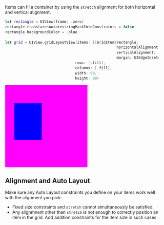 Items can fil a container by using the `stretch` alignment for both horizontal and vertical alignment.

```swift
let rectangle = UIView(frame: .zero)
rectangle.translatesAutoresizingMaskIntoConstraints = false
rectangle.backgroundColor = .blue

let grid = UIView.gridLayoutView(items: [[GridItem(rectangle, 
                                                   horizontalAlignment: .stretch, 
                                                   verticalAlignment: .stretch, 
                                                   margin: UIEdgeInsets(top: 20, left: 10, bottom: 30, right: 50))]],
                                rows: [.fill],
                                columns: [.fill],
                                width: 90,
                                height: 90)
```
![Sample](https://github.com/mihaimihaila/GridLayout/blob/master/GridLayout/Output/11.png "Sample")

## Alignment and Auto Layout

Make sure any Auto Layout constraints you define on your items work well with the alignment you pick:

* Fixed size constraints and `stretch` cannot simultaneously be satisfied.
* Any alignmnent other than `stretch` is not enough to correctly position an item in the grid. Add addition constraints for the item size in such cases.